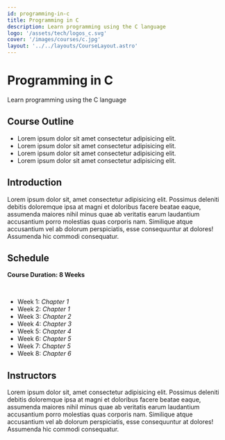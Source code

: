 ```yaml
---
id: programming-in-c
title: Programming in C
description: Learn programming using the C language
logo: '/assets/tech/logos_c.svg'
cover: '/images/courses/c.jpg'
layout: '../../layouts/CourseLayout.astro'
---
```


# Programming in C

Learn programming using the C language

## Course Outline

- Lorem ipsum dolor sit amet consectetur adipisicing elit.
- Lorem ipsum dolor sit amet consectetur adipisicing elit.
- Lorem ipsum dolor sit amet consectetur adipisicing elit.
- Lorem ipsum dolor sit amet consectetur adipisicing elit.

## Introduction

Lorem ipsum dolor sit, amet consectetur adipisicing elit. Possimus deleniti debitis doloremque ipsa at magni et doloribus facere beatae eaque, assumenda maiores nihil minus quae ab veritatis earum laudantium accusantium porro molestias quas corporis nam. Similique atque accusantium vel ab dolorum perspiciatis, esse consequuntur at dolores! Assumenda hic commodi consequatur.

## Schedule

**Course Duration: 8 Weeks**

<br />

- Week 1: _Chapter 1_
- Week 2: _Chapter 1_
- Week 3: _Chapter 2_
- Week 4: _Chapter 3_
- Week 5: _Chapter 4_
- Week 6: _Chapter 5_
- Week 7: _Chapter 5_
- Week 8: _Chapter 6_

## Instructors

Lorem ipsum dolor sit, amet consectetur adipisicing elit. Possimus deleniti debitis doloremque ipsa at magni et doloribus facere beatae eaque, assumenda maiores nihil minus quae ab veritatis earum laudantium accusantium porro molestias quas corporis nam. Similique atque accusantium vel ab dolorum perspiciatis, esse consequuntur at dolores! Assumenda hic commodi consequatur.

